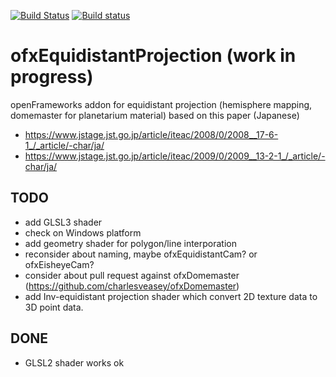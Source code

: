 [![Build Status](https://travis-ci.org/hiroMTB/ofxEquidistantProjection.svg?branch=master)](https://travis-ci.org/hiroMTB/ofxEquidistantProjection)
[![Build status](https://ci.appveyor.com/api/projects/status/fh9f01w6yjqsyty7?svg=true)](https://ci.appveyor.com/project/hiroMTB/ofxequidistantprojection)

# ofxEquidistantProjection (work in progress)
openFrameworks addon for equidistant projection (hemisphere mapping, domemaster for planetarium material)
based on this paper (Japanese)

+ https://www.jstage.jst.go.jp/article/iteac/2008/0/2008__17-6-1_/_article/-char/ja/
+ https://www.jstage.jst.go.jp/article/iteac/2009/0/2009__13-2-1_/_article/-char/ja/

## TODO
+ add GLSL3 shader
+ check on Windows platform
+ add geometry shader for polygon/line interporation
+ reconsider about naming, maybe ofxEquidistantCam? or ofxEisheyeCam?
+ consider about pull request against ofxDomemaster (https://github.com/charlesveasey/ofxDomemaster)
+ add Inv-equidistant projection shader which convert 2D texture data to 3D point data.

## DONE
+ GLSL2 shader works ok
